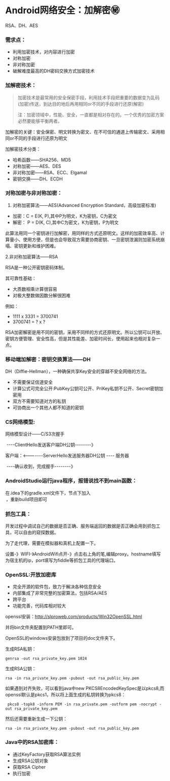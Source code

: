 # Android网络安全：加解密:secret:
RSA、DH、AES

### 需求点：

- 利用加密技术，对内容进行加密
- 对称加密
- 非对称加密
- 破解难度最高的DH密码交换方式加密技术

### 加解密技术：

> 加密技术是最常用的安全保密手段，利用技术手段把重要的数据变为乱码(加密)传送，到达目的地后再用相同or不同的手段进行还原(解密)
>
> 注：加密领域中，性能、安全，一直都是相对存在的。一个优秀的加密方案必然要能够平衡两者。

加解密的关键：安全保密、明文转换为密文、在不可信的通道上传输密文、采用相同or不同的手段进行还原为明文

加解密技术分类：

- 哈希函数——SHA256、MD5
- 对称加密——AES、DES
- 非对称加密——RSA、ECC、Elgamal
- 密钥交换——DH、ECDH

### 对称加密与非对称加密：

1. 对称加密算法——AES(Advanced Encryption Standard，高级加密标准)

- 加密：C = E(K,  P),其中P为明文，K为密钥，C为密文
- 解密： P = D(K, C),其中C为密文，K为密钥，P为明文

此算法用同一个密钥进行加解密，用同样的方式还原明文。这样的加密效率高、计算量小、使用方便，但是也会导致双方需要协商密钥、一旦密钥泄漏则加密系统崩塌、密钥更新和维护困难。

   2.非对称加密算法——RSA

RSA是一种公开密钥密码体制。

其可靠性基础：

- 大质数相乘计算很容易
- 对极大整数做因数分解很困难

例如：

- 1111 x 3331 = 3700741
- 3700741 = ? x ?

RSA加密解密是用不同的密钥，采用不同样的方式还原明文。所以公钥可以开放、密钥方便管理、安全性高，但是其性能差、加密时间长，使用起来也相对复杂一点。



### 移动端加解密：密钥交换算法——DH

DH（Diffie-Hellman），一种确保共享Key安全的穿越不安全网络的方法。

- 不需要保证信道安全
- 计算公式可完全公开:PubKey公钥可公开、PriKey私钥不公开、Secret密钥加密用
- 双方不需要知道对方的私钥
- 可协商出一个其他人都不知道的密钥



### CS网络模型:

网络模型设计——C/S3次握手

​              ----ClientHello发送客户端DH公钥--------》

客户端：<-------ServerHello发送服务器DH公钥 ----                服务器

​               ----确认收到，完成握手--------》

### AndroidStudio运行java程序，报错说找不到main函数：

在.idea下的gradle.xml文件下，<GradleProjectSettings>节点下加入<option name="delegatedBuild" value="false" />，重新build项目即可

### 抓包工具：

开发过程中调试自己的数据是否正确、服务端返回的数据是否正确会用到抓包工具，可以自由的窥探数据。

为了走代理，需要在模拟器和真机上配置一下。

设置-》WIFI-》AndroidWifi点开-》点击右上角的笔,编辑proxy。hostname填写为宿主机的ip，port填写为fiddle等抓包工具的代理端口。

### OpenSSL:开放加密库

- 完全开源的软件包，致力于解决各种信息安全
- 内部集成了非常完整的加密算法，包括RSA/AES
- 跨平台
- 功能完善，代码库相对较大

openssl安装：http://slproweb.com/products/Win32OpenSSL.html

并将bin文件夹配置到PATH里即可。

OpenSSL的windows安装包放到了项目的doc文件夹下。

生成RSA私钥：

```
genrsa -out rsa_private_key.pem 1024
```

生成RSA公钥：

```
rsa -in rsa_private_key.pem -pubout -out rsa_public_key.pem
```

如果遇到对齐失败，可以看到java中new PKCS8EncodedKeySpec是以pkcs8,而openssl默认是pkcs1，所以将上面生成的私钥转换为pkcs8：

```
 pkcs8 -topk8 -inform PEM -in rsa_private.pem -outform pem -nocrypt -out rsa_private_key.pem
```

然后还需要重新生成一下公钥：

```
rsa -in rsa_private_key.pem -pubout -out rsa_public_key.pem
```



### Java中的RSA加密库：

- 通过KeyFactory获取RSA算法实例
- 生成RSA公钥对象
- 获取RSA Cipher
- 执行加密